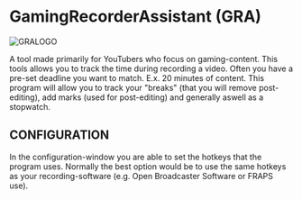 GamingRecorderAssistant (GRA)
==============

![GRALOGO](http://i.imgur.com/K6JveDH.png)

A tool made primarily for YouTubers who focus on gaming-content. This tools allows you to track the time during recording a video. 
Often you have a pre-set deadline you want to match. E.x. 20 minutes of content. This program will allow you to track your "breaks" (that you will remove post-editing),
add marks (used for post-editing) and generally aswell as a stopwatch.

CONFIGURATION
--------------

In the configuration-window you are able to set the hotkeys that the program uses. Normally the best option would be to use the same hotkeys as your recording-software (e.g. Open Broadcaster Software or FRAPS use).

